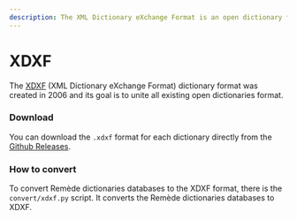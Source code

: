 ```yaml
---
description: The XML Dictionary eXchange Format is an open dictionary format.
---
```


# XDXF

The [XDXF](https://en.wikipedia.org/wiki/XDXF) (XML Dictionary eXchange Format) dictionary format was created in 2006 and its goal is to unite all existing open dictionaries format.

### Download&#x20;

You can download the `.xdxf` format for each dictionary directly from the [Github Releases](https://github.com/camarm-dev/remede/releases/).

### How to convert

To convert Remède dictionaries databases to the XDXF format, there is the `convert/xdxf.py` script. It converts the Remède dictionaries databases to XDXF.
